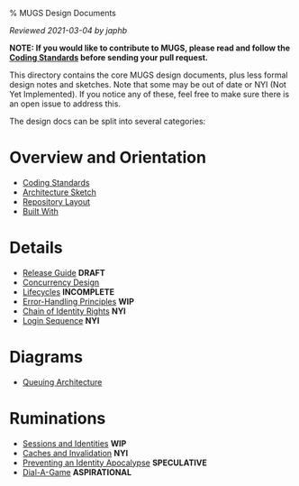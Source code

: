 % MUGS Design Documents

*Reviewed 2021-03-04 by japhb*

**NOTE: If you would like to contribute to MUGS, please read and follow the
[Coding Standards](coding-standards.md) before sending your pull request.**


This directory contains the core MUGS design documents, plus less formal design
notes and sketches.  Note that some may be out of date or NYI (Not Yet
Implemented).  If you notice any of these, feel free to make sure there is an
open issue to address this.

The design docs can be split into several categories:


# Overview and Orientation

* [Coding Standards](coding-standards.md)
* [Architecture Sketch](architecture.md)
* [Repository Layout](repo-layout.md)
* [Built With](built-with.md)


# Details

* [Release Guide](release-guide.md) **DRAFT**
* [Concurrency Design](concurrency.md)
* [Lifecycles](lifecycles.md) **INCOMPLETE**
* [Error-Handling Principles](error-handling.md) **WIP**
* [Chain of Identity Rights](chain-of-rights.md) **NYI**
* [Login Sequence](login-sequence.md) **NYI**


# Diagrams

* [Queuing Architecture](queuing-architecture.dot.svg)


# Ruminations

* [Sessions and Identities](sessions.md) **WIP**
* [Caches and Invalidation](caches.md) **NYI**
* [Preventing an Identity Apocalypse](identity-apocalypse.md) **SPECULATIVE**
* [Dial-A-Game](dial-a-game.md) **ASPIRATIONAL**
